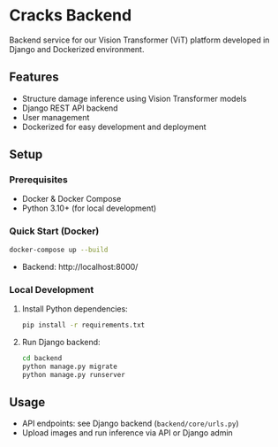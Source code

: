 # Cracks Backend

Backend service for our Vision Transformer (ViT) platform developed in Django and Dockerized environment. 

## Features
- Structure damage inference using Vision Transformer models
- Django REST API backend
- User management
- Dockerized for easy development and deployment

## Setup
### Prerequisites
- Docker & Docker Compose
- Python 3.10+ (for local development)

### Quick Start (Docker)
```bash
docker-compose up --build
```
- Backend: http://localhost:8000/

### Local Development
1. Install Python dependencies:
   ```bash
   pip install -r requirements.txt
   ```
2. Run Django backend:
   ```bash
   cd backend
   python manage.py migrate
   python manage.py runserver
   ```

## Usage
- API endpoints: see Django backend (`backend/core/urls.py`)
- Upload images and run inference via API or Django admin